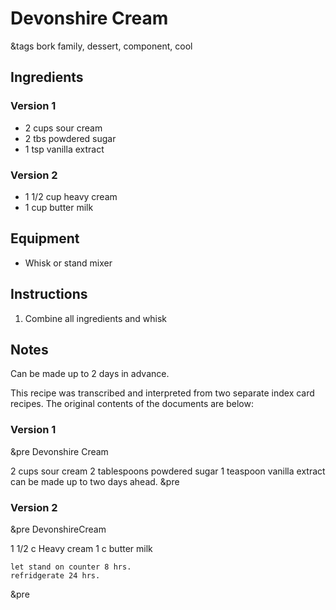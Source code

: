 # Devonshire Cream

&tags bork family, dessert, component, cool

## Ingredients

### Version 1

- 2 cups sour cream
- 2 tbs powdered sugar
- 1 tsp vanilla extract

### Version 2

- 1 1/2 cup heavy cream
- 1 cup butter milk

## Equipment

- Whisk or stand mixer

## Instructions

1. Combine all ingredients and whisk

## Notes

Can be made up to 2 days in advance.

This recipe was transcribed and interpreted from two separate index card recipes. The original contents of the documents are below:

### Version 1
&pre
Devonshire Cream

2 cups sour cream
2 tablespoons powdered sugar
1 teaspoon vanilla extract
  can be made up to two days
  ahead.
&pre

### Version 2
&pre
DevonshireCream

1 1/2 c Heavy cream
1 c butter milk

    let stand on counter 8 hrs.
    refridgerate 24 hrs.
&pre